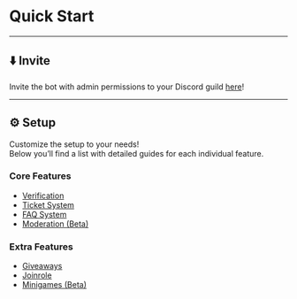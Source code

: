 # Quick Start

---

## ⬇️ Invite

Invite the bot with admin permissions to your Discord guild [here](https://discord.com/oauth2/authorize?client_id=1356185970063708212&permissions=8&scope=bot%20applications.commands)!

---

## ⚙️ Setup

Customize the setup to your needs!  
Below you’ll find a list with detailed guides for each individual feature.


### Core Features
* [Verification](core-features/Verification.md)
* [Ticket System](core-features/ticket-system.md)
* [FAQ System](core-features/faq-system.md)
* [Moderation (Beta)](core-features/moderation.md)

### Extra Features
* [Giveaways](extra-features/giveaways.md)
* [Joinrole](extra-features/joinrole.md)
* [Minigames (Beta)](extra-features/minigames.md)